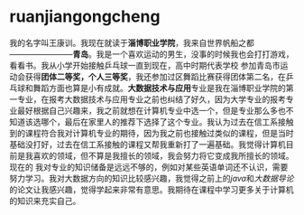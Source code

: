 # ruanjiangongcheng
我的名字叫王康训。我现在就读于**淄博职业学院**，我来自世界帆船之都————————**青岛**。我是一个喜欢运动的男生，没事的时候我也会打打游戏，看看书。我从小学开始接触乒乓球一直到现在，高中时期代表学校 参加青岛市运动会获得**团体二等奖，个人三等奖**，我还参加过区舞蹈比赛获得团体第二名，在乒乓球和舞蹈方面也算是小有成就。**大数据技术与应用**专业是我在淄博职业学院的第一专业，在报考大数据技术与应用专业之前也纠结了好久，因为大学专业的报考专业最好根据自己兴趣来，我之前就想在计算机专业中选一个，但是专业那么多也不知道该选哪个，最后在家里人的推荐下选择了这个专业。我认为过去在信工系接触到的课程符合我对计算机专业的期待，因为我之前也接触过类似的课程，但是当时基础没打好，过去在信工系接触的课程又帮我重新打了一遍基础。我觉得计算机目前是我喜欢的领域，但不算是我擅长的领域，我会努力将它变成我所擅长的领域。现在的 我对专业的知识储备是远远不够的，例如对某些英语单词还不认识，需要努力学习。我对大数据方向的知识比较感兴趣，我觉得之前上的*java*和*大数据导论*的论文让我感兴趣，觉得学起来非常有意思。我期待在课程中学习更多关于计算机的知识来充实自己。
